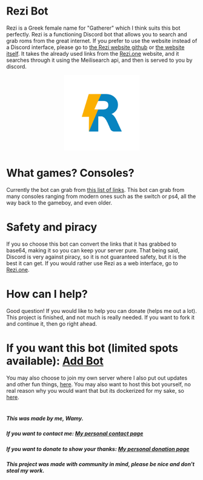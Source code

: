 # Rezi Bot
Rezi is a Greek female name for "Gatherer" which I think suits this bot perfectly. Rezi is a functioning Discord bot that allows you to search and grab roms from the great internet. If you prefer to use the website instead of a Discord interface, please go to [the Rezi website github](https://github.com/Wamy-Dev/ReziWebsite) or [the website itself](https://rezi.one). It takes the already used links from the [Rezi.one](https://rezi.one) website, and it searches through it using the Meilisearch api, and then is served to you by discord.

<div align="center">
  <img src="/assets/rezilogo.png" height="200">
</div>

# What games? Consoles?
Currently the bot can grab from [this list of links](https://github.com/Wamy-Dev/ReziWebsite/wiki). This bot can grab from many consoles ranging from modern ones such as the switch or ps4, all the way back to the gameboy, and even older.

# Safety and piracy
If you so choose this bot can convert the links that it has grabbed to base64, making it so you can keep your server pure. That being said, Discord is very against piracy, so it is not guaranteed safety, but it is the best it can get. If you would rather use Rezi as a web interface, go to [Rezi.one](https://rezi.one).

# How can I help?
Good question! If you would like to help you can donate (helps me out a lot). This project is finished, and not much is really needed. If you want to fork it and continue it, then go right ahead.

# If you want this bot (limited spots available): [Add Bot](https://discord.com/api/oauth2/authorize?client_id=796909768940978186&permissions=3072&scope=bot)
You may also choose to join my own server where I also put out updates and other fun things, [here](https://discord.gg/47SnjxgBFb). You may also want to host this bot yourself, no real reason why you would want that but its dockerized for my sake, so [here](https://hub.docker.com/repository/docker/reziproject/rezibot).

#

##### This was made by me, Wamy.
##### If you want to contact me: [My personal contact page](https://homeonacloud.com/pages/contactme.html)
##### If you want to donate to show your thanks: [My personal donation page](https://homeonacloud.com/pages/donate.html)
##### This project was made with community in mind, please be nice and don't steal my work.




